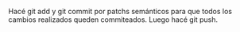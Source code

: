 Hacé git add y git commit por patchs semánticos para que todos los cambios realizados queden commiteados. Luego hacé git push.